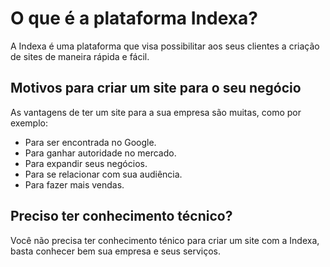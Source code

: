 # O que é a plataforma Indexa?

A Indexa é uma plataforma que visa possibilitar aos seus clientes a criação de sites de maneira rápida e fácil.
<!-- For full documentation visit [mkdocs.org](https://www.mkdocs.org). -->

## Motivos para criar um site para o seu negócio

As vantagens de ter um site para a sua empresa são muitas, como por exemplo:

* Para ser encontrada no Google.
* Para ganhar autoridade no mercado.
* Para expandir seus negócios.
* Para se relacionar com sua audiência.
* Para fazer mais vendas.


<!-- * `mkdocs new [dir-name]` - Create a new project.
* `mkdocs serve` - Start the live-reloading docs server.
* `mkdocs build` - Build the documentation site.
* `mkdocs -h` - Print help message and exit. -->

## Preciso ter conhecimento técnico?

Você não precisa ter conhecimento ténico para criar um site com a Indexa, basta conhecer bem sua empresa e seus serviços.
